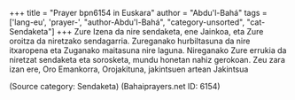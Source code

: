 +++
title = "Prayer bpn6154 in Euskara"
author = "Abdu'l-Bahá"
tags = ['lang-eu', 'prayer-', "author-Abdu'l-Bahá", "category-unsorted", "cat-Sendaketa"]
+++
Zure Izena da nire sendaketa, ene Jainkoa, eta Zure oroitza da niretzako sendagarria. Zureganako hurbiltasuna da nire itxaropena eta Zuganako maitasuna nire laguna. Nireganako Zure errukia da niretzat sendaketa eta sorosketa, mundu honetan nahiz gerokoan. Zeu zara izan ere, Oro Emankorra, Orojakituna, jakintsuen artean Jakintsua

(Source category: Sendaketa)
(Bahaiprayers.net ID: 6154)
